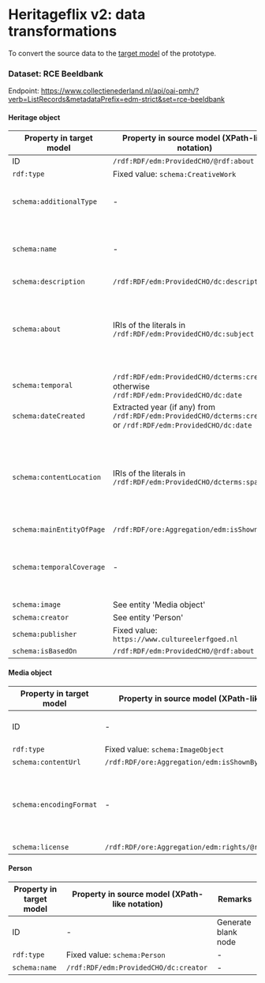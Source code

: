 # Heritageflix v2: data transformations

To convert the source data to the [target model](../../frontend/v2/datamodel.md) of the prototype.

### Dataset: RCE Beeldbank

Endpoint: https://www.collectienederland.nl/api/oai-pmh/?verb=ListRecords&metadataPrefix=edm-strict&set=rce-beeldbank

#### Heritage object

|Property in target model|Property in source model (XPath-like notation)|Remarks|
|-|-|-|
|ID|`/rdf:RDF/edm:ProvidedCHO/@rdf:about`|-|
|`rdf:type`|Fixed value: `schema:CreativeWork`|-|
|`schema:additionalType`|-|Ignore; the dataset does not contain types|
|`schema:name`|-|Ignore; the dataset does not contain names or titles|
|`schema:description`|`/rdf:RDF/edm:ProvidedCHO/dc:description`|-|
|`schema:about`|IRIs of the literals in `/rdf:RDF/edm:ProvidedCHO/dc:subject`|Requires reconciliation, from literals to IRIs. The IRIs come from terminology source CHT|
|`schema:temporal`|`/rdf:RDF/edm:ProvidedCHO/dcterms:created`; otherwise `/rdf:RDF/edm:ProvidedCHO/dc:date`|-|
|`schema:dateCreated`|Extracted year (if any) from `/rdf:RDF/edm:ProvidedCHO/dcterms:created` or `/rdf:RDF/edm:ProvidedCHO/dc:date`|-|
|`schema:contentLocation`|IRIs of the literals in `/rdf:RDF/edm:ProvidedCHO/dcterms:spatial`|Requires reconciliation, from literals to IRIs. The IRIs come from terminology source GeoNames|
|`schema:mainEntityOfPage`|`/rdf:RDF/ore:Aggregation/edm:isShownAt`|-|
|`schema:temporalCoverage`|-|Ignore; the dataset does not contain temporal coverage information|
|`schema:image`|See entity 'Media object'|-|
|`schema:creator`|See entity 'Person'|-|
|`schema:publisher`|Fixed value: `https://www.cultureelerfgoed.nl`|-|
|`schema:isBasedOn`|`/rdf:RDF/edm:ProvidedCHO/@rdf:about`|-|

#### Media object

|Property in target model|Property in source model (XPath-like notation)|Remarks|
|-|-|-|
|ID|-|Generate blank node|
|`rdf:type`|Fixed value: `schema:ImageObject`|-|
|`schema:contentUrl`|`/rdf:RDF/ore:Aggregation/edm:isShownBy/@rdf:resource`|-|
|`schema:encodingFormat`|-|Ignore; the dataset does not contain encoding formats|
|`schema:license`|`/rdf:RDF/ore:Aggregation/edm:rights/@rdf:resource`|-|

#### Person

|Property in target model|Property in source model (XPath-like notation)|Remarks|
|-|-|-|
|ID|-|Generate blank node|
|`rdf:type`|Fixed value: `schema:Person`|-|
|`schema:name`|`/rdf:RDF/edm:ProvidedCHO/dc:creator`|-|
